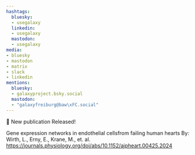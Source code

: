 ```yaml
---
hashtags:
  bluesky:
  - usegalaxy
  linkedin:
  - usegalaxy
  mastodon:
  - usegalaxy
media:
- bluesky
- mastodon
- matrix
- slack
- linkedin
mentions:
  bluesky:
  - galaxyproject.bsky.social
  mastodon:
  - "galaxyfreiburg@baw\xFC.social"
---
```

📰 New publication Released!

Gene expression networks in endothelial cellsfrom failing human hearts
By: Wirth, L., Erny, E., Krane, M., et. al.
https://journals.physiology.org/doi/abs/10.1152/ajpheart.00425.2024